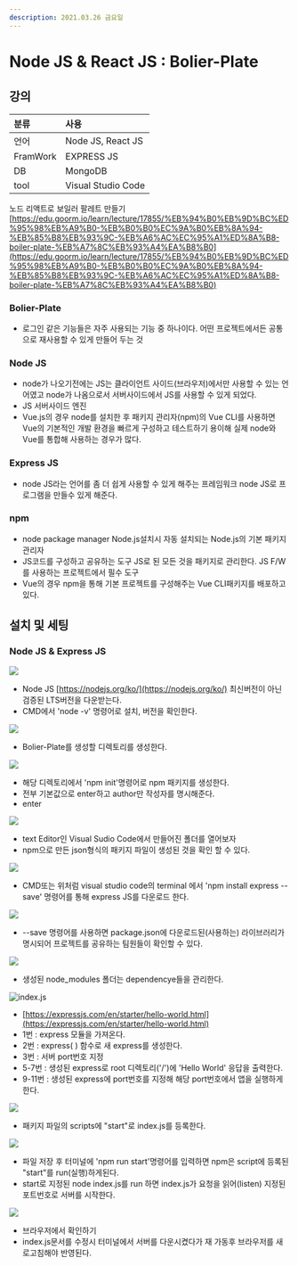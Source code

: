 ```yaml
---
description: 2021.03.26 금요일
---
```


# Node JS & React JS : Bolier-Plate

## 강의

| 분류 | 사용 |
| :--- | :--- |
| 언어 | Node JS, React JS |
| FramWork | EXPRESS JS |
| DB | MongoDB |
| tool | Visual Studio Code |

노드 리액트로 보일러 팔레트 만들기[https://edu.goorm.io/learn/lecture/17855/%EB%94%B0%EB%9D%BC%ED%95%98%EB%A9%B0-%EB%B0%B0%EC%9A%B0%EB%8A%94-%EB%85%B8%EB%93%9C-%EB%A6%AC%EC%95%A1%ED%8A%B8-boiler-plate-%EB%A7%8C%EB%93%A4%EA%B8%B0](https://edu.goorm.io/learn/lecture/17855/%EB%94%B0%EB%9D%BC%ED%95%98%EB%A9%B0-%EB%B0%B0%EC%9A%B0%EB%8A%94-%EB%85%B8%EB%93%9C-%EB%A6%AC%EC%95%A1%ED%8A%B8-boiler-plate-%EB%A7%8C%EB%93%A4%EA%B8%B0)

### Bolier-Plate

* 로그인 같은 기능들은 자주 사용되는 기능 중 하나이다. 어떤 프로젝트에서든 공통으로 재사용할 수 있게 만들어 두는 것

### Node JS

* node가 나오기전에는 JS는 클라이언트 사이드\(브라우저\)에서만 사용할 수 있는 언어였고 node가 나옴으로서 서버사이드에서 JS를 사용할 수 있게 되었다.
* JS 서버사이드 엔진
* Vue.js의 경우 node를 설치한 후 패키지 관리자\(npm\)의 Vue CLI를 사용하면 Vue의 기본적인 개발 환경을 빠르게 구성하고 테스트하기 용이해 실제 node와 Vue를 통합해 사용하는 경우가 많다.

### Express JS

* node JS라는 언어를 좀 더 쉽게 사용할 수 있게 해주는 프레임워크 node JS로 프로그램을 만들수 있게 해준다.

### npm

* node package manager Node.js설치시 자동 설치되는 Node.js의 기본 패키지 관리자
* JS코드를 구성하고 공유하는 도구 JS로 된 모든 것을 패키지로 관리한다. JS F/W를 사용하는 프로젝트에서 필수 도구
* Vue의 경우 npm을 통해 기본 프로젝트를 구성해주는 Vue CLI패키지를 배포하고있다.

## 설치 및 세팅

### Node JS & Express JS 

![](../.gitbook/assets/1%20%28131%29.png)

* Node JS [https://nodejs.org/ko/](https://nodejs.org/ko/) 최신버전이 아닌 검증된 LTS버전을 다운받는다.
* CMD에서 'node -v' 명령어로 설치, 버전을 확인한다.

![](../.gitbook/assets/2%20%28103%29.png)

* Bolier-Plate를 생성할 디렉토리를 생성한다.

![](../.gitbook/assets/3%20%2880%29.png)

* 해당 디렉토리에서 'npm init'명령어로 npm 패키지를 생성한다.
* 전부 기본값으로  enter하고 author만 작성자를 명시해준다.
* enter

![](../.gitbook/assets/1%20%28130%29.png)

* text Editor인 Visual Sudio Code에서 만들어진 폴더를 열어보자
* npm으로 만든 json형식의 패키지 파일이 생성된 것을 확인 할 수 있다.

![](../.gitbook/assets/2%20%28105%29.png)

* CMD또는 위처럼 visual studio code의 terminal 에서 'npm install express --save' 명령어를 통해 express JS를 다운로드 한다.

![](../.gitbook/assets/3%20%2879%29.png)

* --save 명령어를 사용하면 package.json에 다운로드된\(사용하는\) 라이브러리가 명시되어 프로젝트를 공유하는 팀원들이 확인할 수 있다.

![](../.gitbook/assets/4%20%2856%29.png)

* 생성된 node\_modules 폴더는 dependencye들을 관리한다.

![index.js](../.gitbook/assets/1%20%28128%29.png)

* [https://expressjs.com/en/starter/hello-world.html](https://expressjs.com/en/starter/hello-world.html)
* 1번 : express 모듈을 가져온다.
* 2번 : express\( \) 함수로 새 express를 생성한다.
* 3번 : 서버 port번호 지정
* 5-7번 : 생성된 express로 root 디렉토리\('/'\)에 'Hello World' 응답을 출력한다.
* 9-11번 : 생성된 express에 port번호를 지정해 해당 port번호에서 앱을 실행하게 한다.

![](../.gitbook/assets/2%20%28104%29.png)

* 패키지 파일의 scripts에 "start"로 index.js를 등록한다.

![](../.gitbook/assets/3%20%2881%29.png)

* 파일 저장 후 터미널에 'npm run start'명령어를 입력하면 npm은 script에 등록된 "start"를 run\(실행\)하게된다.
* start로 지정된 node index.js를 run 하면 index.js가 요청을 읽어\(listen\) 지정된 포트번호로 서버를 시작한다.

![](../.gitbook/assets/1%20%28129%29.png)

* 브라우저에서 확인하기
* index.js문서를 수정시 터미널에서 서버를 다운시켰다가 재 가동후 브라우저를 새로고침해야 반영된다.

